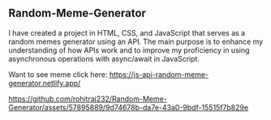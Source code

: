 ## Random-Meme-Generator
I have created a project in HTML, CSS, and JavaScript that serves as a random memes generator using an API. The main purpose is to enhance my understanding of how APIs work and to improve my proficiency in using asynchronous operations with async/await in JavaScript.

Want to see meme click here:  https://js-api-random-meme-generator.netlify.app/

https://github.com/rohitraj232/Random-Meme-Generator/assets/57895889/9d74678b-da7e-43a0-9bdf-15515f7b829e


